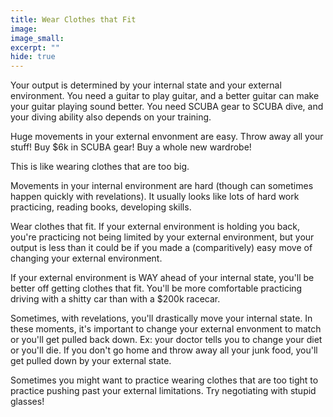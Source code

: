 ```yaml
---
title: Wear Clothes that Fit
image:
image_small:
excerpt: ""
hide: true
---
```


Your output is determined by your internal state and your external environment. You need a guitar to play guitar, and a better guitar can make your guitar playing sound better. You need SCUBA gear to SCUBA dive, and your diving ability also depends on your training.

Huge movements in your external envonment are easy. Throw away all your stuff! Buy \$6k in SCUBA gear! Buy a whole new wardrobe!

This is like wearing clothes that are too big.

Movements in your internal environment are hard (though can sometimes happen quickly with revelations). It usually looks like lots of hard work practicing, reading books, developing skills.

Wear clothes that fit. If your external environment is holding you back, you're practicing not being limited by your external environment, but your output is less than it could be if you made a (comparitively) easy move of changing your external environment.

If your external environment is WAY ahead of your internal state, you'll be better off getting clothes that fit. You'll be more comfortable practicing driving with a shitty car than with a \$200k racecar.

Sometimes, with revelations, you'll drastically move your internal state. In these moments, it's important to change your external envonment to match or you'll get pulled back down. Ex: your doctor tells you to change your diet or you'll die. If you don't go home and throw away all your junk food, you'll get pulled down by your external state.

Sometimes you might want to practice wearing clothes that are too tight to practice pushing past your external limitations. Try negotiating with stupid glasses!
